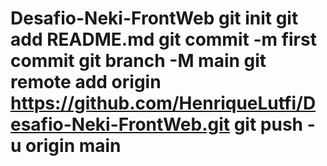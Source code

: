 # Desafio-Neki-FrontWeb git init git add README.md git commit -m first commit git branch -M main git remote add origin https://github.com/HenriqueLutfi/Desafio-Neki-FrontWeb.git git push -u origin main

